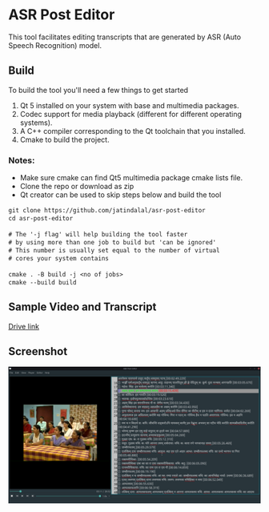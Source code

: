 # ASR Post Editor

This tool facilitates editing transcripts that are generated by ASR (Auto Speech Recognition)
model.

## Build

To build the tool you'll need a few things to get started

1. Qt 5 installed on your system with base and multimedia packages.
2. Codec support for media playback (different for different operating systems).
3. A C++ compiler corresponding to the Qt toolchain that you installed.
4. Cmake to build the project.

### Notes:
* Make sure cmake can find Qt5 multimedia package cmake lists file.   
* Clone the repo or download as zip
* Qt creator can be used to skip steps below and build the tool
```shell
git clone https://github.com/jatindalal/asr-post-editor
cd asr-post-editor

# The '-j flag' will help building the tool faster
# by using more than one job to build but 'can be ignored'
# This number is usually set equal to the number of virtual 
# cores your system contains

cmake . -B build -j <no of jobs>
cmake --build build
```

## Sample Video and Transcript
[Drive link](https://drive.google.com/drive/folders/1TTc0giy8rkz8hfXviKW2W90XpxDBISF7?usp=sharing)
## Screenshot
![tool](screenshots/main.png)